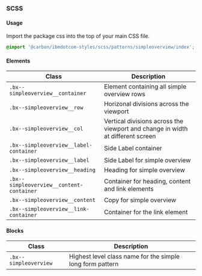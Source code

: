 ### SCSS

#### Usage

Import the package css into the top of your main CSS file.

```css
@import '@carbon/ibmdotcom-styles/scss/patterns/simpleoverview/index';
```

#### Elements

| Class                                    | Description                                                                    |
| ---------------------------------------- | ------------------------------------------------------------------------------ |
| `.bx--simpleoverview__container`         | Element containing all simple overview rows                                    |
| `.bx--simpleoverview__row`               | Horizonal divisions across the viewport                                        |
| `.bx--simpleoverview__col`               | Vertical divisions across the viewport and change in width at different screen |
| `.bx--simpleoverview__label-container`   | Side Label container                                                           |
| `.bx--simpleoverview__label`             | Side Label for simple overview                                                 |
| `.bx--simpleoverview__heading`           | Heading for simple overview                                                    |
| `.bx--simpleoverview__content-container` | Container for heading, content and link elements                               |
| `.bx--simpleoverview__content`           | Copy for simple overview                                                       |
| `.bx--simpleoverview__link-container`    | Container for the link element                                                 |

#### Blocks

| Class                 | Description                                               |
| --------------------- | --------------------------------------------------------- |
| `.bx--simpleoverview` | Highest level class name for the simple long form pattern |

